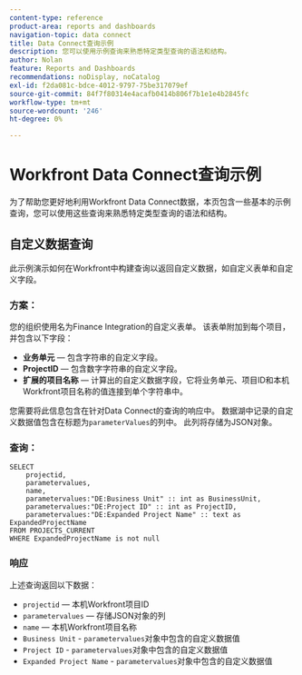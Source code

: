 ```yaml
---
content-type: reference
product-area: reports and dashboards
navigation-topic: data connect
title: Data Connect查询示例
description: 您可以使用示例查询来熟悉特定类型查询的语法和结构。
author: Nolan
feature: Reports and Dashboards
recommendations: noDisplay, noCatalog
exl-id: f2da081c-bdce-4012-9797-75be317079ef
source-git-commit: 84f7f80314e4acafb0414b806f7b1e1e4b2845fc
workflow-type: tm+mt
source-wordcount: '246'
ht-degree: 0%

---
```


# Workfront Data Connect查询示例

为了帮助您更好地利用Workfront Data Connect数据，本页包含一些基本的示例查询，您可以使用这些查询来熟悉特定类型查询的语法和结构。

## 自定义数据查询

此示例演示如何在Workfront中构建查询以返回自定义数据，如自定义表单和自定义字段。

### 方案：

您的组织使用名为Finance Integration的自定义表单。 该表单附加到每个项目，并包含以下字段：

* **业务单元** — 包含字符串的自定义字段。
* **ProjectID** — 包含数字字符串的自定义字段。
* **扩展的项目名称** — 计算出的自定义数据字段，它将业务单元、项目ID和本机Workfront项目名称的值连接到单个字符串中。

您需要将此信息包含在针对Data Connect的查询的响应中。 数据湖中记录的自定义数据值包含在标题为`parameterValues`的列中。 此列将存储为JSON对象。

### 查询：

```
SELECT
    projectid,
    parametervalues,
    name,
    parametervalues:"DE:Business Unit" :: int as BusinessUnit,
    parametervalues:"DE:Project ID" :: int as ProjectID,
    parametervalues:"DE:Expanded Project Name" :: text as ExpandedProjectName
FROM PROJECTS_CURRENT
WHERE ExpandedProjectName is not null
```

### 响应

上述查询返回以下数据：

* `projectid` — 本机Workfront项目ID
* `parametervalues` — 存储JSON对象的列
* `name` — 本机Workfront项目名称
* `Business Unit` - `parametervalues`对象中包含的自定义数据值
* `Project ID` - `parametervalues`对象中包含的自定义数据值
* `Expanded Project Name` - `parametervalues`对象中包含的自定义数据值

<!--## Task query 

Join the project and (assignedTo) users tables into a simple task list.



## Hours query

Join owner (users), hour type, and portfolio tables to provide a sum of hours by user and portfolio for the current year.



## Document approvals query

Measure the cycle time and average number of review cycles per asset.-->
